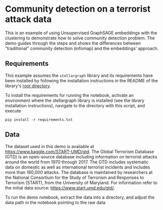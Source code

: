 # Community detection on a terrorist attack data

This is an example of using Unsupervised GraphSAGE embeddings with the clustering to demonstrate how to solve community detection problem. The demo guides through the steps and shows the differences between "traditional" community detection (infomap) and the embeddings' approach.

## Requirements
This example assumes the `stellargraph` library and its requirements have been 
installed by following the installation instructions in the README 
of the library's [root directory](https://github.com/stellargraph/stellargraph).

To install the requirements for running the notebook, activate an environment where the stellargraph library is installed (see the library installation instructions), navigate to the directory with this script, and execute

`pip install -r requirements.txt`

## Data

The dataset used in this demo is available at https://www.kaggle.com/START-UMD/gtd. The Global Terrorism Database (GTD) is an open-source database including information on terrorist attacks around the world from 1970 through 2017. The GTD includes systematic data on domestic as well as international terrorist incidents and includes more than 180,000 attacks. The database is maintained by researchers at the National Consortium for the Study of Terrorism and Responses to Terrorism (START), from the University of Maryland. For information refer to the initial data source: https://www.start.umd.edu/gtd/.


To run the demo notebook, extract the data into a directory, and adjust the data path in the notebook pointing to the raw data
